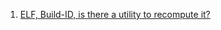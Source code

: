  1. [ELF, Build-ID, is there a utility to recompute it?](https://stackoverflow.com/questions/41743295/elf-build-id-is-there-a-utility-to-recompute-it)
